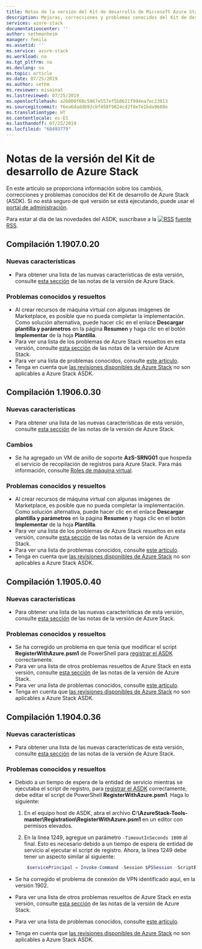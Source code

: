 ```yaml
---
title: Notas de la versión del Kit de desarrollo de Microsoft Azure Stack | Microsoft Docs
description: Mejoras, correcciones y problemas conocidos del Kit de desarrollo de Azure Stack.
services: azure-stack
documentationcenter: ''
author: sethmanheim
manager: femila
ms.assetid: ''
ms.service: azure-stack
ms.workload: na
ms.tgt_pltfrm: na
ms.devlang: na
ms.topic: article
ms.date: 07/25/2019
ms.author: sethm
ms.reviewer: misainat
ms.lastreviewed: 07/25/2019
ms.openlocfilehash: a2b000f60c5867e557ef5b0621f994ea7ec23913
ms.sourcegitcommit: f6ea6daddb92cbf458f9824cd2f8e7e1bda9688e
ms.translationtype: HT
ms.contentlocale: es-ES
ms.lasthandoff: 07/25/2019
ms.locfileid: "68493779"
---
```

# <a name="asdk-release-notes"></a>Notas de la versión del Kit de desarrollo de Azure Stack

En este artículo se proporciona información sobre los cambios, correcciones y problemas conocidos del Kit de desarrollo de Azure Stack (ASDK). Si no está seguro de qué versión se está ejecutando, puede usar el [portal de administración](../operator/azure-stack-updates.md#determine-the-current-version).

Para estar al día de las novedades del ASDK, suscríbase a la [![RSS](./media/asdk-release-notes/feed-icon-14x14.png)](https://docs.microsoft.com/api/search/rss?search=Azure+Stack+Development+Kit+release+notes&locale=en-us#) [fuente RSS](https://docs.microsoft.com/api/search/rss?search=Azure+Stack+Development+Kit+release+notes&locale=en-us#).

## <a name="build-11907020"></a>Compilación 1.1907.0.20

### <a name="new-features"></a>Nuevas características

- Para obtener una lista de las nuevas características de esta versión, consulte [esta sección](../operator/azure-stack-release-notes-1907.md#whats-in-this-update) de las notas de la versión de Azure Stack.

<!-- ### Changes -->

### <a name="fixed-and-known-issues"></a>Problemas conocidos y resueltos

- Al crear recursos de máquina virtual con algunas imágenes de Marketplace, es posible que no pueda completar la implementación. Como solución alternativa, puede hacer clic en el enlace **Descargar plantilla y parámetros** en la página **Resumen** y haga clic en el botón **Implementar** de la hoja **Plantilla**.
- Para ver una lista de los problemas de Azure Stack resueltos en esta versión, consulte [esta sección](../operator/azure-stack-release-notes-1907.md#fixes) de las notas de la versión de Azure Stack.
- Para ver una lista de problemas conocidos, consulte [este artículo](../operator/azure-stack-release-notes-known-issues-1907.md).
- Tenga en cuenta que [las revisiones disponibles de Azure Stack](../operator/azure-stack-release-notes-1907.md#hotfixes) no son aplicables a Azure Stack ASDK.

## <a name="build-11906030"></a>Compilación 1.1906.0.30

### <a name="new-features"></a>Nuevas características

- Para obtener una lista de las nuevas características de esta versión, consulte [esta sección](../operator/azure-stack-release-notes-1906.md#whats-in-this-update) de las notas de la versión de Azure Stack.

### <a name="changes"></a>Cambios

- Se ha agregado un VM de anillo de soporte **AzS-SRNG01** que hospeda el servicio de recopilación de registros para Azure Stack. Para más información, consulte [Roles de máquina virtual](asdk-architecture.md).

### <a name="fixed-and-known-issues"></a>Problemas conocidos y resueltos

- Al crear recursos de máquina virtual con algunas imágenes de Marketplace, es posible que no pueda completar la implementación. Como solución alternativa, puede hacer clic en el enlace **Descargar plantilla y parámetros** en la página **Resumen** y haga clic en el botón **Implementar** de la hoja **Plantilla**.
- Para ver una lista de los problemas de Azure Stack resueltos en esta versión, consulte [esta sección](../operator/azure-stack-release-notes-1906.md#fixes) de las notas de la versión de Azure Stack.
- Para ver una lista de problemas conocidos, consulte [este artículo](../operator/azure-stack-release-notes-known-issues-1906.md).
- Tenga en cuenta que [las revisiones disponibles de Azure Stack](../operator/azure-stack-release-notes-1906.md#hotfixes) no son aplicables a Azure Stack ASDK.

## <a name="build-11905040"></a>Compilación 1.1905.0.40

<!-- ### Changes -->

### <a name="new-features"></a>Nuevas características

- Para obtener una lista de las nuevas características de esta versión, consulte [esta sección](../operator/azure-stack-release-notes-1905.md#whats-in-this-update) de las notas de la versión de Azure Stack.

### <a name="fixed-and-known-issues"></a>Problemas conocidos y resueltos

- Se ha corregido un problema en que tenía que modificar el script **RegisterWithAzure.psm1** de PowerShell para [registrar el ASDK](asdk-register.md) correctamente.
- Para ver una lista de otros problemas resueltos de Azure Stack en esta versión, consulte [esta sección](../operator/azure-stack-release-notes-1905.md#fixes) de las notas de la versión de Azure Stack.
- Para ver una lista de problemas conocidos, consulte [este artículo](../operator/azure-stack-release-notes-known-issues-1905.md).
- Tenga en cuenta que [las revisiones disponibles de Azure Stack](../operator/azure-stack-release-notes-1905.md#hotfixes) no son aplicables a Azure Stack ASDK.

## <a name="build-11904036"></a>Compilación 1.1904.0.36

<!-- ### Changes -->

### <a name="new-features"></a>Nuevas características

- Para obtener una lista de las nuevas características de esta versión, consulte [esta sección](../operator/azure-stack-release-notes-1904.md#whats-in-this-update) de las notas de la versión de Azure Stack.

### <a name="fixed-and-known-issues"></a>Problemas conocidos y resueltos

- Debido a un tiempo de espera de la entidad de servicio mientras se ejecutaba el script de registro, para [registrar el ASDK](asdk-register.md) correctamente, debe editar el script de PowerShell **RegisterWithAzure.psm1**. Haga lo siguiente:

  1. En el equipo host de ASDK, abra el archivo **C:\AzureStack-Tools-master\Registration\RegisterWithAzure.psm1** en un editor con permisos elevados.
  2. En la línea 1249, agregue un parámetro `-TimeoutInSeconds 1800` al final. Esto es necesario debido a un tiempo de espera de entidad de servicio al ejecutar el script de registro. Ahora, la línea 1249 debe tener un aspecto similar al siguiente:

     ```powershell
      $servicePrincipal = Invoke-Command -Session $PSSession -ScriptBlock { New-AzureBridgeServicePrincipal -RefreshToken $using:RefreshToken -AzureEnvironment $using:AzureEnvironmentName -TenantId $using:TenantId -TimeoutInSeconds 1800 }
      ```

- Se ha corregido el problema de conexión de VPN identificado aquí, en la versión 1902.

- Para ver una lista de otros problemas resueltos de Azure Stack en esta versión, consulte [esta sección](../operator/azure-stack-release-notes-1904.md#fixes) de las notas de la versión de Azure Stack.
- Para ver una lista de problemas conocidos, consulte [este artículo](../operator/azure-stack-release-notes-known-issues-1904.md).
- Tenga en cuenta que [las revisiones disponibles de Azure Stack](../operator/azure-stack-release-notes-1904.md#hotfixes) no son aplicables a Azure Stack ASDK.

